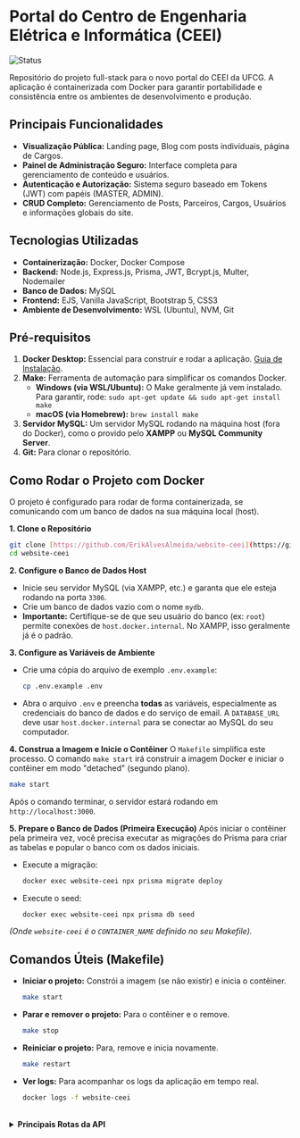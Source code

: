 # Portal do Centro de Engenharia Elétrica e Informática (CEEI)

![Status](https://img.shields.io/badge/status-conclu%C3%ADdo-success)

Repositório do projeto full-stack para o novo portal do CEEI da UFCG. A aplicação é containerizada com Docker para garantir portabilidade e consistência entre os ambientes de desenvolvimento e produção.

## Principais Funcionalidades

- **Visualização Pública:** Landing page, Blog com posts individuais, página de Cargos.
- **Painel de Administração Seguro:** Interface completa para gerenciamento de conteúdo e usuários.
- **Autenticação e Autorização:** Sistema seguro baseado em Tokens (JWT) com papéis (MASTER, ADMIN).
- **CRUD Completo:** Gerenciamento de Posts, Parceiros, Cargos, Usuários e informações globais do site.

## Tecnologias Utilizadas

- **Containerização:** Docker, Docker Compose
- **Backend:** Node.js, Express.js, Prisma, JWT, Bcrypt.js, Multer, Nodemailer
- **Banco de Dados:** MySQL
- **Frontend:** EJS, Vanilla JavaScript, Bootstrap 5, CSS3
- **Ambiente de Desenvolvimento:** WSL (Ubuntu), NVM, Git

## Pré-requisitos

1.  **Docker Desktop:** Essencial para construir e rodar a aplicação. [Guia de Instalação](https://www.docker.com/products/docker-desktop/).
2.  **Make:** Ferramenta de automação para simplificar os comandos Docker.
    * **Windows (via WSL/Ubuntu):** O Make geralmente já vem instalado. Para garantir, rode: `sudo apt-get update && sudo apt-get install make`
    * **macOS (via Homebrew):** `brew install make`
3.  **Servidor MySQL:** Um servidor MySQL rodando na máquina host (fora do Docker), como o provido pelo **XAMPP** ou **MySQL Community Server**.
4.  **Git:** Para clonar o repositório.

## Como Rodar o Projeto com Docker

O projeto é configurado para rodar de forma containerizada, se comunicando com um banco de dados na sua máquina local (host).

**1. Clone o Repositório**
```bash
git clone [https://github.com/ErikAlvesAlmeida/website-ceei](https://github.com/ErikAlvesAlmeida/website-ceei)
cd website-ceei
```

**2. Configure o Banco de Dados Host**
- Inicie seu servidor MySQL (via XAMPP, etc.) e garanta que ele esteja rodando na porta `3306`.
- Crie um banco de dados vazio com o nome `mydb`.
- **Importante:** Certifique-se de que seu usuário do banco (ex: `root`) permite conexões de `host.docker.internal`. No XAMPP, isso geralmente já é o padrão.

**3. Configure as Variáveis de Ambiente**
- Crie uma cópia do arquivo de exemplo `.env.example`:
  ```bash
  cp .env.example .env
  ```
- Abra o arquivo `.env` e preencha **todas** as variáveis, especialmente as credenciais do banco de dados e do serviço de email. A `DATABASE_URL` deve usar `host.docker.internal` para se conectar ao MySQL do seu computador.

**4. Construa a Imagem e Inicie o Contêiner**
O `Makefile` simplifica este processo. O comando `make start` irá construir a imagem Docker e iniciar o contêiner em modo "detached" (segundo plano).

```bash
make start
```
Após o comando terminar, o servidor estará rodando em `http://localhost:3000`.

**5. Prepare o Banco de Dados (Primeira Execução)**
Após iniciar o contêiner pela primeira vez, você precisa executar as migrações do Prisma para criar as tabelas e popular o banco com os dados iniciais.

- Execute a migração:
  ```bash
  docker exec website-ceei npx prisma migrate deploy
  ```
- Execute o seed:
  ```bash
  docker exec website-ceei npx prisma db seed
  ```
*(Onde `website-ceei` é o `CONTAINER_NAME` definido no seu Makefile).*

## Comandos Úteis (Makefile)

- **Iniciar o projeto:** Constrói a imagem (se não existir) e inicia o contêiner.
  ```bash
  make start
  ```

- **Parar e remover o projeto:** Para o contêiner e o remove.
  ```bash
  make stop
  ```

- **Reiniciar o projeto:** Para, remove e inicia novamente.
  ```bash
  make restart
  ```

- **Ver logs:** Para acompanhar os logs da aplicação em tempo real.
  ```bash
  docker logs -f website-ceei
  ```

<br>
<details>
<summary><strong>Principais Rotas da API</strong></summary>

| Método | Rota                     | Descrição                                 | Autenticação   |
|--------|--------------------------|-------------------------------------------|----------------|
| `POST` | `/api/auth/login`        | Realiza o login de um administrador.      | Pública        |
| `POST` | `/api/users/register`    | Registra um novo admin.                   | MASTER         |
| `GET`  | `/api/users`             | Lista todos os admins.                    | MASTER         |
| `DELETE`| `/api/users/:id`        | Deleta um admin.                          | MASTER         |
| `PATCH`| `/api/users/me`          | Edita o perfil do usuário logado.         | ADMIN / MASTER |
| `GET`  | `/api/posts`             | Lista todos os posts do blog.             | Pública        |
| `POST` | `/api/posts`             | Cria um novo post.                        | ADMIN / MASTER |
| `GET`  | `/api/partners`          | Lista todos os parceiros.                 | Pública        |
| `POST` | `/api/partners`          | Adiciona um novo parceiro.                | ADMIN / MASTER |
| `GET`  | `/api/site-info`         | Busca as informações globais do site.     | Pública        |
| `PATCH`| `/api/site-info`         | Atualiza as informações globais do site.  | ADMIN / MASTER |
| `POST` | `/api/contact/send-email`| Envia o email do formulário de contato.   | Pública        |

</details>
<br>